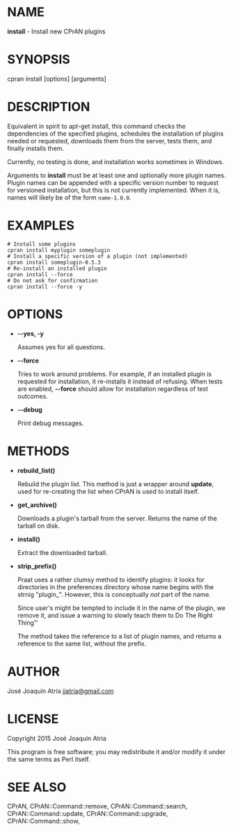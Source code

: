 # NAME

**install** - Install new CPrAN plugins

# SYNOPSIS

cpran install \[options\] \[arguments\]

# DESCRIPTION

Equivalent in spirit to apt-get install, this command checks the dependencies
of the specified plugins, schedules the installation of plugins needed or
requested, downloads them from the server, tests them, and finally installs
them.

Currently, no testing is done, and installation works sometimes in Windows.

Arguments to **install** must be at least one and optionally more plugin names.
Plugin names can be appended with a specific version number to request for
versioned installation, but this is not currently implemented. When it is, names
will likely be of the form `name-1.0.0`.

# EXAMPLES

    # Install some plugins
    cpran install myplugin someplugin
    # Install a specific version of a plugin (not implemented)
    cpran install someplugin-0.5.3
    # Re-install an installed plugin
    cpran install --force
    # Do not ask for confirmation
    cpran install --force -y

# OPTIONS

- **--yes, -y**

    Assumes yes for all questions.

- **--force**

    Tries to work around problems. For example, if an installed plugin is requested
    for installation, it re-installs it instead of refusing. When tests are enabled,
    **--force** should allow for installation regardless of test outcomes.

- **--debug**

    Print debug messages.

# METHODS

- **rebuild\_list()**

    Rebuild the plugin list. This method is just a wrapper around **update**, used
    for re-creating the list when CPrAN is used to install itself.

- **get\_archive()**

    Downloads a plugin's tarball from the server. Returns the name of the tarball on
    disk.

- **install()**

    Extract the downloaded tarball.

- **strip\_prefix()**

    Praat uses a rather clumsy method to identify plugins: it looks for directories
    in the preferences directory whose name begins with the strnig "plugin\_".
    However, this is conceptually _not_ part of the name.

    Since user's might be tempted to include it in the name of the plugin, we remove
    it, and issue a warning to slowly teach them to Do The Right Thing™

    The method takes the reference to a list of plugin names, and returns a
    reference to the same list, without the prefix.

# AUTHOR

José Joaquín Atria <jjatria@gmail.com>

# LICENSE

Copyright 2015 José Joaquín Atria

This program is free software; you may redistribute it and/or modify it under
the same terms as Perl itself.

# SEE ALSO

CPrAN, CPrAN::Command::remove, CPrAN::Command::search,
CPrAN::Command::update, CPrAN::Command::upgrade, CPrAN::Command::show,
